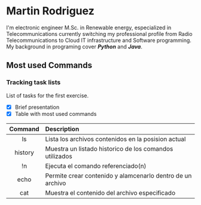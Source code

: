 # Martin Rodriguez

I'm electronic engineer M.Sc. in Renewable energy, especialized in Telecommunications currently switching my professional profile from Radio Telecommunications to Cloud IT infrastructure and Software programming. My background in programing cover ***Python*** and ***Java***.

## Most used Commands

### Tracking task lists

List of tasks for the first exercise.

- [x] Brief presentation
- [x] Table with most used commands

|**Command**|**Description**|
|:---------:|:--------------|
|ls|Lista los archivos contenidos en la posision actual|
|history|Muestra un listado historico de los comandos utilizados|
|!n|Ejecuta el comando referenciado(n)|
|echo|Permite crear contenido y alamcenarlo dentro de un archivo|
|cat|Muestra el contenido del archivo especificado|
